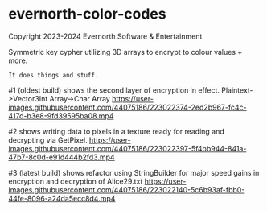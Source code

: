 # evernorth-color-codes
Copyright 2023-2024 Evernorth Software & Entertainment

Symmetric key cypher utilizing 3D arrays to encrypt to colour values + more.

	It does things and stuff.

#1 (oldest build) shows the second layer of encryption in effect. Plaintext->Vector3Int Array->Char Array
https://user-images.githubusercontent.com/44075186/223022374-2ed2b967-fc4c-417d-b3e8-9fd39595ba08.mp4

#2 shows writing data to pixels in a texture ready for reading and decrypting via GetPixel.
https://user-images.githubusercontent.com/44075186/223022397-5f4bb944-841a-47b7-8c0d-e91d444b2fd3.mp4

#3 (latest build) shows refactor using StringBuilder for major speed gains in encryption and decryption of Alice29.txt
https://user-images.githubusercontent.com/44075186/223022140-5c6b93af-fbb0-44fe-8096-a24da5ecc8d4.mp4
